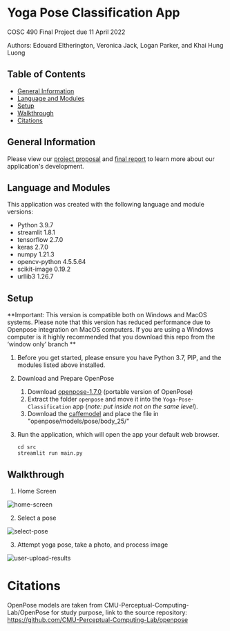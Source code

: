 # Yoga Pose Classification App
COSC 490 Final Project due 11 April 2022

Authors: Edouard Eltherington, Veronica Jack, Logan Parker, and Khai Hung Luong

## Table of Contents
* [General Information](#general-information)
* [Language and Modules](#language-and-modules)
* [Setup](#setup)
* [Walkthrough](#walkthrough)
* [Citations](#citations)

## General Information

Please view our [project proposal](https://github.com/edouarde1/Yoga-Pose-Classification/blob/main/documentation/Project%20Proposal.pdf) and [final report](https://github.com/edouarde1/Yoga-Pose-Classification/blob/main/documentation/Project-Report.pdf) to learn more about our application's development.

## Language and Modules
This application was created with the following language and module versions:

- Python 3.9.7
- streamlit 1.8.1
- tensorflow 2.7.0
- keras 2.7.0
- numpy 1.21.3
- opencv-python 4.5.5.64
- scikit-image 0.19.2
- urllib3 1.26.7

## Setup

**Important: This version is compatible both on Windows and MacOS systems. Please note that this version has reduced performance due to Openpose integration on MacOS computers. If you are using a Windows computer is it highly recommended that you download this repo from the ‘window only’ branch **
1. Before you get started, please ensure you have Python 3.7, PIP, and the modules listed above installed.

2. Download and Prepare OpenPose
    1. Download [openpose-1.7.0](https://github.com/CMU-Perceptual-Computing-Lab/openpose/releases/tag/v1.7.0) (portable version of OpenPose)
    2. Extract the folder `openpose` and move it into the `Yoga-Pose-Classification` app (*note: put inside not on the same level*).
    3. Download the [caffemodel](http://posefs1.perception.cs.cmu.edu/OpenPose/models/pose/body_25/) and place the file in "openpose/models/pose/body_25/"

3. Run the application, which will open the app your default web browser.

    ```
    cd src
    streamlit run main.py
    ```

## Walkthrough 

1. Home Screen 

![home-screen](https://user-images.githubusercontent.com/75917131/163100015-35d6bfe7-4d0b-443d-b740-39c9afaf1ba1.jpeg)

2. Select a pose 

![select-pose ](https://user-images.githubusercontent.com/75917131/163100029-277f4a50-3f4c-44c1-99b0-8bd19f8b3e1d.jpeg)

3. Attempt yoga pose, take a photo, and process image 

![user-upload-results ](https://user-images.githubusercontent.com/75917131/163100119-5f553a4f-d219-4367-a3b1-18b1da2c636f.jpeg)

# Citations
OpenPose models are taken from CMU-Perceptual-Computing-Lab/OpenPose for study purpose, link to the source repository: https://github.com/CMU-Perceptual-Computing-Lab/openpose
